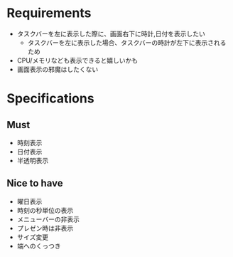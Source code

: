 # Requirements

- タスクバーを左に表示した際に、画面右下に時計,日付を表示したい
  - タスクバーを左に表示した場合、タスクバーの時計が左下に表示されるため
- CPU/メモリなども表示できると嬉しいかも
- 画面表示の邪魔はしたくない

# Specifications

## Must

- 時刻表示
- 日付表示
- 半透明表示

## Nice to have

- 曜日表示
- 時刻の秒単位の表示
- メニューバーの非表示
- プレゼン時は非表示
- サイズ変更
- 端へのくっつき
